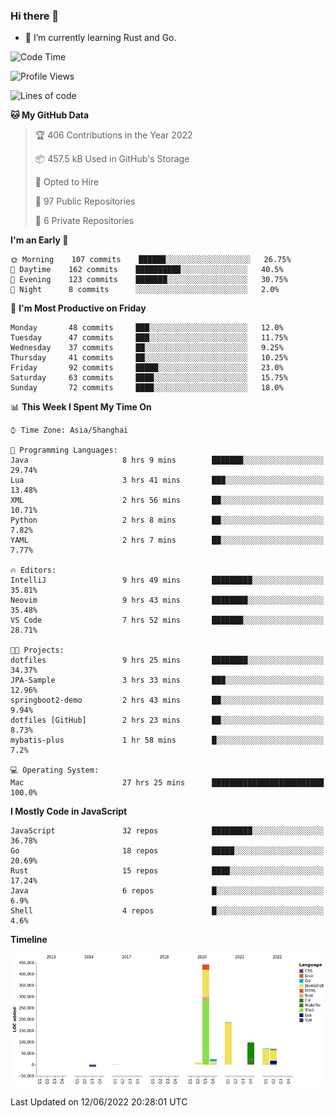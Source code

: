 ### Hi there 👋

- 🌱 I’m currently learning Rust and Go.

<!--START_SECTION:waka-->
![Code Time](http://img.shields.io/badge/Code%20Time-426%20hrs%208%20mins-blue)

![Profile Views](http://img.shields.io/badge/Profile%20Views-0-blue)

![Lines of code](https://img.shields.io/badge/From%20Hello%20World%20I%27ve%20Written-900%20Thousand%20lines%20of%20code-blue)

**🐱 My GitHub Data** 

> 🏆 406 Contributions in the Year 2022
 > 
> 📦 457.5 kB Used in GitHub's Storage 
 > 
> 💼 Opted to Hire
 > 
> 📜 97 Public Repositories 
 > 
> 🔑 6 Private Repositories  
 > 
**I'm an Early 🐤** 

```text
🌞 Morning    107 commits    ██████░░░░░░░░░░░░░░░░░░░   26.75% 
🌆 Daytime    162 commits    ██████████░░░░░░░░░░░░░░░   40.5% 
🌃 Evening    123 commits    ███████░░░░░░░░░░░░░░░░░░   30.75% 
🌙 Night      8 commits      ░░░░░░░░░░░░░░░░░░░░░░░░░   2.0%

```
📅 **I'm Most Productive on Friday** 

```text
Monday       48 commits     ███░░░░░░░░░░░░░░░░░░░░░░   12.0% 
Tuesday      47 commits     ███░░░░░░░░░░░░░░░░░░░░░░   11.75% 
Wednesday    37 commits     ██░░░░░░░░░░░░░░░░░░░░░░░   9.25% 
Thursday     41 commits     ██░░░░░░░░░░░░░░░░░░░░░░░   10.25% 
Friday       92 commits     █████░░░░░░░░░░░░░░░░░░░░   23.0% 
Saturday     63 commits     ████░░░░░░░░░░░░░░░░░░░░░   15.75% 
Sunday       72 commits     ████░░░░░░░░░░░░░░░░░░░░░   18.0%

```


📊 **This Week I Spent My Time On** 

```text
⌚︎ Time Zone: Asia/Shanghai

💬 Programming Languages: 
Java                     8 hrs 9 mins        ███████░░░░░░░░░░░░░░░░░░   29.74% 
Lua                      3 hrs 41 mins       ███░░░░░░░░░░░░░░░░░░░░░░   13.48% 
XML                      2 hrs 56 mins       ██░░░░░░░░░░░░░░░░░░░░░░░   10.71% 
Python                   2 hrs 8 mins        ██░░░░░░░░░░░░░░░░░░░░░░░   7.82% 
YAML                     2 hrs 7 mins        ██░░░░░░░░░░░░░░░░░░░░░░░   7.77%

🔥 Editors: 
IntelliJ                 9 hrs 49 mins       █████████░░░░░░░░░░░░░░░░   35.81% 
Neovim                   9 hrs 43 mins       ████████░░░░░░░░░░░░░░░░░   35.48% 
VS Code                  7 hrs 52 mins       ███████░░░░░░░░░░░░░░░░░░   28.71%

🐱‍💻 Projects: 
dotfiles                 9 hrs 25 mins       ████████░░░░░░░░░░░░░░░░░   34.37% 
JPA-Sample               3 hrs 33 mins       ███░░░░░░░░░░░░░░░░░░░░░░   12.96% 
springboot2-demo         2 hrs 43 mins       ██░░░░░░░░░░░░░░░░░░░░░░░   9.94% 
dotfiles [GitHub]        2 hrs 23 mins       ██░░░░░░░░░░░░░░░░░░░░░░░   8.73% 
mybatis-plus             1 hr 58 mins        █░░░░░░░░░░░░░░░░░░░░░░░░   7.2%

💻 Operating System: 
Mac                      27 hrs 25 mins      █████████████████████████   100.0%

```

**I Mostly Code in JavaScript** 

```text
JavaScript               32 repos            █████████░░░░░░░░░░░░░░░░   36.78% 
Go                       18 repos            █████░░░░░░░░░░░░░░░░░░░░   20.69% 
Rust                     15 repos            ████░░░░░░░░░░░░░░░░░░░░░   17.24% 
Java                     6 repos             █░░░░░░░░░░░░░░░░░░░░░░░░   6.9% 
Shell                    4 repos             █░░░░░░░░░░░░░░░░░░░░░░░░   4.6%

```


**Timeline**

![Chart not found](https://raw.githubusercontent.com/elton/elton/main/charts/bar_graph.png) 


 Last Updated on 12/06/2022 20:28:01 UTC
<!--END_SECTION:waka-->

<!--
**elton/elton** is a ✨ _special_ ✨ repository because its `README.md` (this file) appears on your GitHub profile.

Here are some ideas to get you started:

- 🔭 I’m currently working on ...
- 🌱 I’m currently learning ...
- 👯 I’m looking to collaborate on ...
- 🤔 I’m looking for help with ...
- 💬 Ask me about ...
- 📫 How to reach me: ...
- 😄 Pronouns: ...
- ⚡ Fun fact: ...
-->
